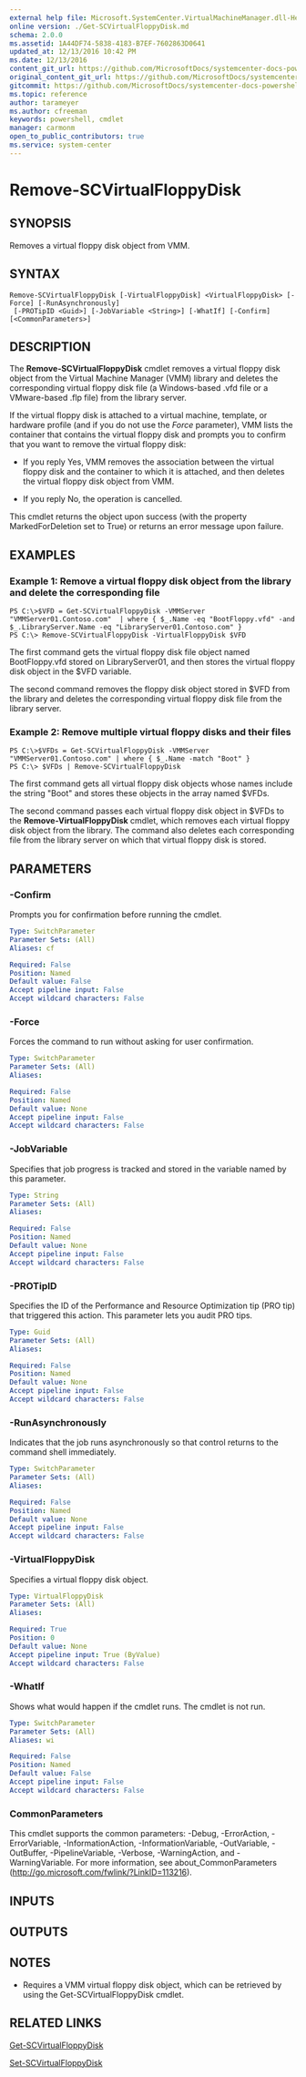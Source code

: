 ```yaml
---
external help file: Microsoft.SystemCenter.VirtualMachineManager.dll-Help.xml
online version: ./Get-SCVirtualFloppyDisk.md
schema: 2.0.0
ms.assetid: 1A44DF74-5838-4183-B7EF-7602863D0641
updated_at: 12/13/2016 10:42 PM
ms.date: 12/13/2016
content_git_url: https://github.com/MicrosoftDocs/systemcenter-docs-powershell/blob/master/systemcenter-cmdlets/VirtualMachineManager/v1/Remove-SCVirtualFloppyDisk.md
original_content_git_url: https://github.com/MicrosoftDocs/systemcenter-docs-powershell/blob/master/systemcenter-cmdlets/VirtualMachineManager/v1/Remove-SCVirtualFloppyDisk.md
gitcommit: https://github.com/MicrosoftDocs/systemcenter-docs-powershell/blob/ea9507ac2178040476af5407227db8cb97701ea9/systemcenter-cmdlets/VirtualMachineManager/v1/Remove-SCVirtualFloppyDisk.md
ms.topic: reference
author: tarameyer
ms.author: cfreeman
keywords: powershell, cmdlet
manager: carmonm
open_to_public_contributors: true
ms.service: system-center
---
```


# Remove-SCVirtualFloppyDisk

## SYNOPSIS
Removes a virtual floppy disk object from VMM.

## SYNTAX

```
Remove-SCVirtualFloppyDisk [-VirtualFloppyDisk] <VirtualFloppyDisk> [-Force] [-RunAsynchronously]
 [-PROTipID <Guid>] [-JobVariable <String>] [-WhatIf] [-Confirm] [<CommonParameters>]
```

## DESCRIPTION
The **Remove-SCVirtualFloppyDisk** cmdlet removes a virtual floppy disk object from the Virtual Machine Manager (VMM) library and deletes the corresponding virtual floppy disk file (a Windows-based .vfd file or a VMware-based .flp file) from the library server.

If the virtual floppy disk is attached to a virtual machine, template, or hardware profile (and if you do not use the *Force* parameter), VMM lists the container that contains the virtual floppy disk and prompts you to confirm that you want to remove the virtual floppy disk: 



- If you reply Yes, VMM removes the association between the virtual floppy disk and the container to which it is attached, and then deletes the virtual floppy disk object from VMM. 


- If you reply No, the operation is cancelled.

This cmdlet returns the object upon success (with the property MarkedForDeletion set to True) or returns an error message upon failure.

## EXAMPLES

### Example 1: Remove a virtual floppy disk object from the library and delete the corresponding file
```
PS C:\>$VFD = Get-SCVirtualFloppyDisk -VMMServer "VMMServer01.Contoso.com"  | where { $_.Name -eq "BootFloppy.vfd" -and $_.LibraryServer.Name -eq "LibraryServer01.Contoso.com" }
PS C:\> Remove-SCVirtualFloppyDisk -VirtualFloppyDisk $VFD
```

The first command gets the virtual floppy disk file object named BootFloppy.vfd stored on LibraryServer01, and then stores the virtual floppy disk object in the $VFD variable.

The second command removes the floppy disk object stored in $VFD from the library and deletes the corresponding virtual floppy disk file from the library server.

### Example 2: Remove multiple virtual floppy disks and their files
```
PS C:\>$VFDs = Get-SCVirtualFloppyDisk -VMMServer "VMMServer01.Contoso.com" | where { $_.Name -match "Boot" }
PS C:\> $VFDs | Remove-SCVirtualFloppyDisk
```

The first command gets all virtual floppy disk objects whose names include the string "Boot" and stores these objects in the array named $VFDs.

The second command passes each virtual floppy disk object in $VFDs to the **Remove-VirtualFloppyDisk** cmdlet, which removes each virtual floppy disk object from the library.
The command also deletes each corresponding file from the library server on which that virtual floppy disk is stored.

## PARAMETERS

### -Confirm
Prompts you for confirmation before running the cmdlet.

```yaml
Type: SwitchParameter
Parameter Sets: (All)
Aliases: cf

Required: False
Position: Named
Default value: False
Accept pipeline input: False
Accept wildcard characters: False
```

### -Force
Forces the command to run without asking for user confirmation.

```yaml
Type: SwitchParameter
Parameter Sets: (All)
Aliases: 

Required: False
Position: Named
Default value: None
Accept pipeline input: False
Accept wildcard characters: False
```

### -JobVariable
Specifies that job progress is tracked and stored in the variable named by this parameter.

```yaml
Type: String
Parameter Sets: (All)
Aliases: 

Required: False
Position: Named
Default value: None
Accept pipeline input: False
Accept wildcard characters: False
```

### -PROTipID
Specifies the ID of the Performance and Resource Optimization tip (PRO tip) that triggered this action.
This parameter lets you audit PRO tips.

```yaml
Type: Guid
Parameter Sets: (All)
Aliases: 

Required: False
Position: Named
Default value: None
Accept pipeline input: False
Accept wildcard characters: False
```

### -RunAsynchronously
Indicates that the job runs asynchronously so that control returns to the command shell immediately.

```yaml
Type: SwitchParameter
Parameter Sets: (All)
Aliases: 

Required: False
Position: Named
Default value: None
Accept pipeline input: False
Accept wildcard characters: False
```

### -VirtualFloppyDisk
Specifies a virtual floppy disk object.

```yaml
Type: VirtualFloppyDisk
Parameter Sets: (All)
Aliases: 

Required: True
Position: 0
Default value: None
Accept pipeline input: True (ByValue)
Accept wildcard characters: False
```

### -WhatIf
Shows what would happen if the cmdlet runs.
The cmdlet is not run.

```yaml
Type: SwitchParameter
Parameter Sets: (All)
Aliases: wi

Required: False
Position: Named
Default value: False
Accept pipeline input: False
Accept wildcard characters: False
```

### CommonParameters
This cmdlet supports the common parameters: -Debug, -ErrorAction, -ErrorVariable, -InformationAction, -InformationVariable, -OutVariable, -OutBuffer, -PipelineVariable, -Verbose, -WarningAction, and -WarningVariable. For more information, see about_CommonParameters (http://go.microsoft.com/fwlink/?LinkID=113216).

## INPUTS

## OUTPUTS

## NOTES
* Requires a VMM virtual floppy disk object, which can be retrieved by using the Get-SCVirtualFloppyDisk cmdlet.

## RELATED LINKS

[Get-SCVirtualFloppyDisk](xref:VirtualMachineManager/v1/Get-SCVirtualFloppyDisk.md)

[Set-SCVirtualFloppyDisk](xref:VirtualMachineManager/v1/Set-SCVirtualFloppyDisk.md)

